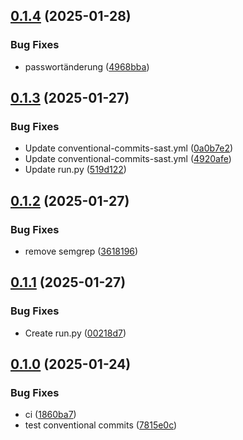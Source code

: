 ## [0.1.4](https://github.com/l4rm4nd/CICD-Example/compare/v0.1.3...v0.1.4) (2025-01-28)


### Bug Fixes

* passwortänderung ([4968bba](https://github.com/l4rm4nd/CICD-Example/commit/4968bba2375664e83be52c70725d5776e478b6b4))

## [0.1.3](https://github.com/l4rm4nd/CICD-Example/compare/v0.1.2...v0.1.3) (2025-01-27)


### Bug Fixes

* Update conventional-commits-sast.yml ([0a0b7e2](https://github.com/l4rm4nd/CICD-Example/commit/0a0b7e2de93d9b2b188a3e4705837e05e1c5c6fa))
* Update conventional-commits-sast.yml ([4920afe](https://github.com/l4rm4nd/CICD-Example/commit/4920afe745cd0f1a6fadabad22e8dc2f9c1d5ec0))
* Update run.py ([519d122](https://github.com/l4rm4nd/CICD-Example/commit/519d122fc780c2cd04529a7453929821dfe88b52))

## [0.1.2](https://github.com/l4rm4nd/CICD-Example/compare/v0.1.1...v0.1.2) (2025-01-27)


### Bug Fixes

* remove semgrep ([3618196](https://github.com/l4rm4nd/CICD-Example/commit/36181961207e5ef7a67816b873d45144a9f2f376))

## [0.1.1](https://github.com/l4rm4nd/CICD-Example/compare/v0.1.0...v0.1.1) (2025-01-27)


### Bug Fixes

* Create run.py ([00218d7](https://github.com/l4rm4nd/CICD-Example/commit/00218d7a79a15a5c63250ade1c3e08668a5e168c))

## [0.1.0](https://github.com/l4rm4nd/CICD-Example/compare/7815e0cfcc3ef4fed46c8a93b87e82fcb2fb03a9...v0.1.0) (2025-01-24)


### Bug Fixes

* ci ([1860ba7](https://github.com/l4rm4nd/CICD-Example/commit/1860ba7750ddc8c3bfaccaaa77fea64abf27cb71))
* test conventional commits ([7815e0c](https://github.com/l4rm4nd/CICD-Example/commit/7815e0cfcc3ef4fed46c8a93b87e82fcb2fb03a9))

